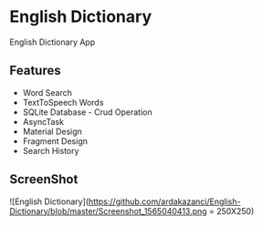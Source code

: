 # English Dictionary
English Dictionary App

## Features
* Word Search
* TextToSpeech Words
* SQLite Database - Crud Operation
* AsyncTask
* Material Design
* Fragment Design 
* Search History 

## ScreenShot

![English Dictionary](https://github.com/ardakazanci/English-Dictionary/blob/master/Screenshot_1565040413.png = 250X250)
